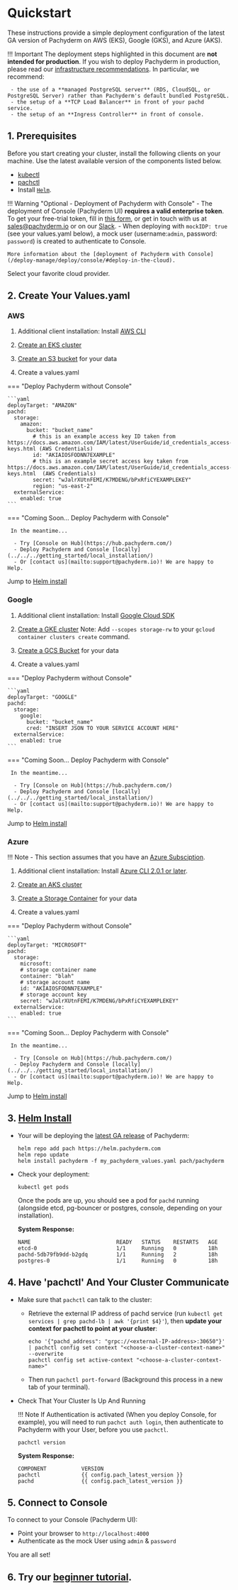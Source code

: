 # Quickstart

 
These instructions provide a simple deployment configuration of the latest GA version of Pachyderm on AWS (EKS), Google (GKS), and Azure (AKS).

<!--For each cloud provider, we will give you the option to install Pachyderm with or without Console(Pachyderm UI).-->

!!! Important 
    The deployment steps highlighted in this document are **not intended for production**. If you wish to deploy Pachyderm in production, please read our [infrastructure recommendations](../ingress/). In particular, we recommend:

     - the use of a **managed PostgreSQL server** (RDS, CloudSQL, or PostgreSQL Server) rather than Pachyderm's default bundled PostgreSQL.
     - the setup of a **TCP Load Balancer** in front of your pachd service.
     - the setup of an **Ingress Controller** in front of console. 


## 1. Prerequisites

Before you start creating your cluster, install the following
clients on your machine. Use the
latest available version of the components listed below.

* [kubectl](https://docs.microsoft.com/cli/azure/aks?view=azure-cli-latest#az_aks_install_cli)
* [pachctl](../../../../getting_started/local_installation#install-pachctl)
* Install [`Helm`](https://helm.sh/docs/intro/install/). 


!!! Warning "Optional - Deployment of Pachyderm with Console"
    - The deployment of Console (Pachyderm UI) **requires a valid enterprise token**. To get your free-trial token, fill in [this form](https://www.pachyderm.com/trial), or get in touch with us at [sales@pachyderm.io](mailto:sales@pachyderm.io) or on our [Slack](http://slack.pachyderm.io/). 
    - When deploying with `mockIDP: true` (see your values.yaml below), a mock user (username:`admin`, password: `password`) is created to authenticate to Console.
    
    More information about the [deployment of Pachyderm with Console](/deploy-manage/deploy/console/#deploy-in-the-cloud). 


Select your favorite cloud provider.

## 2. Create Your Values.yaml
### AWS

1. Additional client installation:
Install [AWS CLI](https://aws.amazon.com/cli/)

1. [Create an EKS cluster](../amazon_web_services/deploy-eks/) 

1. [Create an S3 bucket](../amazon_web_services/aws-deploy-pachyderm/#1-create-an-s3-bucket) for your data

1. Create a values.yaml

=== "Deploy Pachyderm without Console"

    ```yaml
    deployTarget: "AMAZON"
    pachd:
      storage:
        amazon:
          bucket: "bucket_name"      
            # this is an example access key ID taken from https://docs.aws.amazon.com/IAM/latest/UserGuide/id_credentials_access-keys.html (AWS Credentials)
            id: "AKIAIOSFODNN7EXAMPLE"                
            # this is an example secret access key taken from https://docs.aws.amazon.com/IAM/latest/UserGuide/id_credentials_access-keys.html  (AWS Credentials)          
            secret: "wJalrXUtnFEMI/K7MDENG/bPxRfiCYEXAMPLEKEY"
            region: "us-east-2"
      externalService:
        enabled: true
    ```
=== "Coming Soon... Deploy Pachyderm with Console"

     In the meantime... 

      - Try [Console on Hub](https://hub.pachyderm.com/)
      - Deploy Pachyderm and Console [locally](../../../getting_started/local_installation/) 
      - Or [contact us](mailto:support@pachyderm.io)! We are happy to Help.
     

Jump to [Helm install](#3-helm-install)

### Google
1. Additional client installation:
Install [Google Cloud SDK](https://cloud.google.com/sdk/) 

1. [Create a GKE cluster](../google_cloud_platform/#2-deploy-kubernetes)
Note: 
Add `--scopes storage-rw` to your `gcloud container clusters create` command. 

1. [Create a GCS Bucket](../google_cloud_platform/#create-a-gcs-bucket) for your data

1. Create a values.yaml

=== "Deploy Pachyderm without Console"

    ```yaml
    deployTarget: "GOOGLE"
    pachd:
      storage:
        google:
          bucket: "bucket_name"
          cred: "INSERT JSON TO YOUR SERVICE ACCOUNT HERE"
      externalService:
        enabled: true
    ```
=== "Coming Soon... Deploy Pachyderm with Console"

     In the meantime... 

      - Try [Console on Hub](https://hub.pachyderm.com/)
      - Deploy Pachyderm and Console [locally](../../../getting_started/local_installation/) 
      - Or [contact us](mailto:support@pachyderm.io)! We are happy to Help.

Jump to [Helm install](#3-helm-install)

### Azure

!!! Note
    - This section assumes that you have an [Azure Subsciption](https://docs.microsoft.com/en-us/azure/guides/developer/azure-developer-guide#understanding-accounts-subscriptions-and-billing).

1. Additional client installation:
Install [Azure CLI 2.0.1 or later](https://docs.microsoft.com/en-us/cli/azure/install-azure-cli).

1. [Create an AKS cluster](../azure/#2-deploy-kubernetes) 

1. [Create a Storage Container](../azure/#3-create-an-azure-storage-container-for-your-data) for your data

1. Create a values.yaml

=== "Deploy Pachyderm without Console"

    ```yaml
    deployTarget: "MICROSOFT"
    pachd:
      storage:
        microsoft:
        # storage container name
        container: "blah"
        # storage account name
        id: "AKIAIOSFODNN7EXAMPLE"
        # storage account key
        secret: "wJalrXUtnFEMI/K7MDENG/bPxRfiCYEXAMPLEKEY"
      externalService:
        enabled: true
    ```
=== "Coming Soon...  Deploy Pachyderm with Console"

     In the meantime... 

      - Try [Console on Hub](https://hub.pachyderm.com/)
      - Deploy Pachyderm and Console [locally](../../../getting_started/local_installation/) 
      - Or [contact us](mailto:support@pachyderm.io)! We are happy to Help.

Jump to [Helm install](#3-helm-install)

## 3. [Helm Install](../helm_install/#install-the-pachyderm-helm-chart)
- Your will be deploying the [latest GA release](../../../contributing/supported-releases/#generally-available-ga) of Pachyderm:

    ```shell
    helm repo add pach https://helm.pachyderm.com
    helm repo update
    helm install pachyderm -f my_pachyderm_values.yaml pach/pachyderm 
    ```


- Check your deployment:

    ```shell
    kubectl get pods
    ```

    Once the pods are up, you should see a pod for `pachd` running 
    (alongside etcd, pg-bouncer or postgres, console, depending on your installation). 
    
    **System Response:**

    ```
    NAME                           READY   STATUS    RESTARTS   AGE
    etcd-0                         1/1     Running   0          18h
    pachd-5db79fb9dd-b2gdq         1/1     Running   2          18h
    postgres-0                     1/1     Running   0          18h
    ```

## 4. Have 'pachctl' And Your Cluster Communicate

- Make sure that `pachctl` can talk to the cluster:

    - Retrieve the external IP address of pachd service (run `kubectl get services | grep pachd-lb | awk '{print $4}'`), then **update your context for pachctl to point at your cluster**:

        ```shell
        echo '{"pachd_address": "grpc://<external-IP-address>:30650"}' | pachctl config set context "<choose-a-cluster-context-name>" --overwrite
        pachctl config set active-context "<choose-a-cluster-context-name>"
        ```

    - Then run `pachctl port-forward` (Background this process in a new tab of your terminal).

- Check That Your Cluster Is Up And Running

   !!! Note
    If Authentication is activated (When you deploy Console, for example), you will need to run `pachct auth login`, then authenticate to Pachyderm with your User, before you use `pachctl`. 


    ```shell
    pachctl version
    ```

    **System Response:**

    ```shell
    COMPONENT           VERSION
    pachctl             {{ config.pach_latest_version }}
    pachd               {{ config.pach_latest_version }}
    ```

## 5. Connect to Console
To connect to your Console (Pachyderm UI):

- Point your browser to `http://localhost:4000` 
- Authenticate as the mock User using `admin` & `password` 

You are all set! 

## 6. Try our [beginner tutorial](../../../getting_started/beginner_tutorial/).


    

